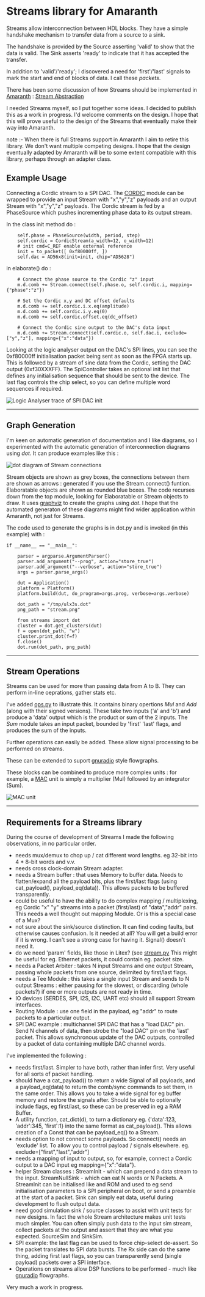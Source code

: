 
Streams library for Amaranth
=======

Streams allow interconnection between HDL blocks.
They have a simple handshake mechanism to transfer data
from a source to a sink.

The handshake is provided by the Source asserting 'valid' to show that the data is valid. The Sink asserts 'ready' to indicate that it has accepted the transfer.

In addition to 'valid'/'ready'; I discovered a need for 'first'/'last' signals to mark the start and end of blocks of data. I call these *packets*.

There has been some discussion of how Streams should be implemented in [Amaranth](https://github.com/amaranth-lang/amaranth) : 
[Stream Abstraction](https://github.com/amaranth-lang/amaranth/issues/317)

I needed Streams myself, so I put together some ideas. I decided to publish this as a work in progress. I'd welcome comments on the design. I hope that this will prove useful to the design of the Streams that eventually make their way into Amaranth.

note :- When there is full Streams support in Amaranth I aim to retire this library. We don't want multiple competing designs. I hope that the design eventually adapted by Amaranth will be to some extent compatible with this library, perhaps through an adapter class.

Example Usage
----

Connecting a Cordic stream to a SPI DAC. 
The [CORDIC](https://github.com/DaveBerkeley/cordic) module can be wrapped to provide an input Stream with "x","y","z" payloads and an output Stream with "x","y","z" payloads. The Cordic stream is fed by a PhaseSource which pushes incrementing phase data to its output stream.

In the class init method do :

        self.phase = PhaseSource(width, period, step)
        self.cordic = CordicStream(a_width=12, o_width=12)
        # init cmd=C_REF enable external reference
        init = to_packet([ 0xf80000ff, ])
        self.dac = AD56x8(init=init, chip="AD5628")

in elaborate() do :

        # Connect the phase source to the Cordic "z" input
        m.d.comb += Stream.connect(self.phase.o, self.cordic.i, mapping={"phase":"z"})

        # Set the Cordic x,y and DC offset defaults
        m.d.comb += self.cordic.i.x.eq(amplitude)
        m.d.comb += self.cordic.i.y.eq(0)
        m.d.comb += self.cordic.offset.eq(dc_offset)

        # Connect the Cordic sine output to the DAC's data input
        m.d.comb += Stream.connect(self.cordic.o, self.dac.i, exclude=["y","z"], mapping={"x":"data"})

Looking at the logic analyser output on the DAC's SPI lines, you can see the 0xf80000ff initialisation packet being sent as soon as the FPGA starts up. This is followed by a stream of sine data from the Cordic, setting the DAC output (0xf30XXXFF). The SpiController takes an optional init list that defines any initialisation sequence that should be sent to the device. The last flag controls the chip select, so you can define multiple word sequences if required.

![Logic Analyser trace of SPI DAC init](scr_20230319090840.png)


----

Graph Generation
----

I'm keen on automatic generation of documentation and I like diagrams, so I experimented with the automatic generation of interconnection diagrams using *dot*. It can produce examples like this : 

![dot diagram of Stream connections](dot_example.png)

Stream objects are shown as grey boxes, the connections between them are shown as arrows : generated if you use the Stream.connect() funtion. Elaboratable objects are shown as rounded blue boxes. The code recurses down from the top module, looking for Elaboratable or Stream objects to draw. It uses [graphviz](https://www.graphviz.org/) to create the graphs using *dot*. I hope that the automated generaton of these diagrams might find wider application within Amaranth, not just for Streams.

The code used to generate the graphs is in dot.py and is invoked (in this example) with :

    if __name__ == "__main__":

        parser = argparse.ArgumentParser()
        parser.add_argument("--prog", action="store_true")
        parser.add_argument("--verbose", action="store_true")
        args = parser.parse_args()

        dut = Application()
        platform = Platform()
        platform.build(dut, do_program=args.prog, verbose=args.verbose)

        dot_path = "/tmp/ulx3s.dot"
        png_path = "stream.png"

        from streams import dot
        cluster = dot.get_clusters(dut)
        f = open(dot_path, "w")
        cluster.print_dot(f=f)
        f.close()
        dot.run(dot_path, png_path)


----
Stream Operations
----

Streams can be used for more than passing data from A to B. They can perform in-line oeprations, gather stats etc.

I've added
[ops.py](https://github.com/DaveBerkeley/streams/blob/master/streams/ops.py)
to illustrate this. 
It contains binary opertions _Mul_ and _Add_ (along with their signed versions).
These take two inputs ('a' and 'b') and produce a 'data' output which is the product
or sum of the 2 inputs.
The _Sum_ module takes an input packet, bounded by 'first' 'last' flags, and produces the
sum of the inputs.

Further operations can easily be added. These allow signal processing to be performed on streams.

These can be extended to suport [gnuradio](https://www.gnuradio.org/) style flowgraphs.

These blocks can be combined to produce more complex units : for example, a 
[MAC](https://en.wikipedia.org/wiki/Multiply%E2%80%93accumulate_operation)
unit is simply a multiplier (Mul) followed by an integrator (Sum).

![MAC unit](mac.png)

----

Requirements for a Streams library
----

During the course of development of Streams I made the following observations, in no particular order.

* needs mux/demux to chop up / cat different word lengths. eg 32-bit into 4 * 8-bit words and v.v.
* needs cross clock-domain Stream adapter.
* needs a Stream buffer : that uses Memory to buffer data. Needs to flatten/expand all the payload bits, plus the first/last flags (using cat_payload(), payload_eq(data)). This allows packets to be buffered transparently.
* could be useful to have the ability to do complex mapping / multiplexing, eg Cordic "x" "y" streams into a packet (first/last) of "data","addr" pairs. This needs a well thought out mapping Module. Or is this a special case of a Mux?
* not sure about the sink/source distinction. It can find coding faults, but otherwise causes confusion. Is it needed at all? You will get a build error if it is wrong. I can't see a strong case for having it. Signal() doesn't need it.
* do we need 'param' fields, like those in Litex? (see 
[stream.py](https://github.com/enjoy-digital/litex/blob/master/litex/soc/interconnect/stream.py)  This might be useful for eg. Ethernet packets, it could contain eg. packet size.
* needs a Packet Arbiter : takes N input Streams and one output Stream, passing whole packets from one source, delimited by first/last flags.
* needs a Tee Module : this takes a single input Stream and sends to N output Streams : either pausing for the slowest, or discarding (whole packets?) if one or more outputs are not ready in time.
* IO devices (SERDES, SPI, I2S, I2C, UART etc) should all support Stream interfaces.
* Routing Module : use one field in the payload, eg "addr" to route packets to a particular output.
* SPI DAC example : multichannel SPI DAC that has a "load DAC" pin. Send N channels of data, then strobe the "load DAC" pin on the 'last' packet. This allows synchronous update of the DAC outputs, controlled by a packet of data containing multiple DAC channel words.

I've implemented the following :

* needs first/last. Simpler to have both, rather than infer first. Very useful for all sorts of packet handling.
* should have a cat_payload() to return a wide Signal of all payloads, and a payload_eq(data) to return the comb/sync commands to set them, in the same order. This allows you to take a wide signal for eg buffer memory and restore the signals after. Should be able to optionally include flags, eg first/last, so these can be preserved in eg a RAM Buffer.
* A utility function, cat_dict(d), to turn a dictionary eg. {'data':123, 'addr':345, 'first':1} into the same format as cat_payload(). This allows creation of a Const that can be payload_eq() to a Stream.
* needs option to not connect some payloads. So connect() needs an 'exclude' list. To allow you to control payload / signals elsewhere. eg. exclude=["first","last","addr"]
* needs a mapping of input to output, so, for example, connect a Cordic output to a DAC input eg mapping={"x":"data"}.
* helper Stream classes : StreamInit - which can prepend a data stream to the input. StreamNullSink - which can eat N words or N Packets. A StreamInit can be initialised like and ROM and used to eg send initialisation parameters to a SPI peripheral on boot, or send a preamble at the start of a packet. Sink can simply eat data, useful during development to flush output data.
* need good simulation sink / source classes to assist with unit tests for new designs. In fact the whole Stream architecture makes unit tests much simpler. You can often simply push data to the input sim stream, collect packets at the output and assert that they are what you expected. SourceSim and SinkSim.
* SPI example: the last flag can be used to force chip-select de-assert. So the packet translates to SPI data bursts. The Rx side can do the same thing, adding first last flags, so you can transparently send (single payload) packets over a SPI interface.
* Operations on streams allow DSP functions to be performed - much like [gnuradio](https://www.gnuradio.org/) flowgraphs.

Very much a work in progress.
